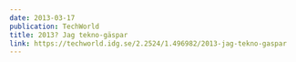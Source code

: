 ```yaml
---
date: 2013-03-17
publication: TechWorld
title: 2013? Jag tekno-gäspar
link: https://techworld.idg.se/2.2524/1.496982/2013-jag-tekno-gaspar
---
```

